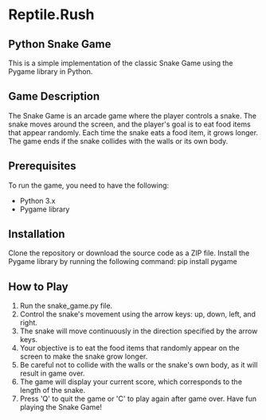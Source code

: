 # Reptile.Rush

## Python Snake Game
This is a simple implementation of the classic Snake Game using the Pygame library in Python.

## Game Description
The Snake Game is an arcade game where the player controls a snake. The snake moves around the screen, and the player's goal is to eat food items that appear randomly. Each time the snake eats a food item, it grows longer. The game ends if the snake collides with the walls or its own body.

## Prerequisites
To run the game, you need to have the following:

* Python 3.x
* Pygame library

## Installation
Clone the repository or download the source code as a ZIP file.
Install the Pygame library by running the following command:
pip install pygame

## How to Play
1. Run the snake_game.py file.
2. Control the snake's movement using the arrow keys: up, down, left, and right.
3. The snake will move continuously in the direction specified by the arrow keys.
4. Your objective is to eat the food items that randomly appear on the screen to make the snake grow longer.
5. Be careful not to collide with the walls or the snake's own body, as it will result in game over.
6. The game will display your current score, which corresponds to the length of the snake.
7. Press 'Q' to quit the game or 'C' to play again after game over.
Have fun playing the Snake Game!

